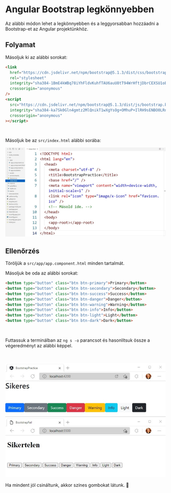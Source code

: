 # Angular Bootstrap legkönnyebben

Az alábbi módon lehet a legkönnyebben és a leggyorsabban hozzáadni a Bootstrap-et az Angular projektünkhöz.

## Folyamat

Másoljuk ki az alábbi sorokat:

```html
<link
  href="https://cdn.jsdelivr.net/npm/bootstrap@5.1.3/dist/css/bootstrap.min.css"
  rel="stylesheet"
  integrity="sha384-1BmE4kWBq78iYhFldvKuhfTAU6auU8tT94WrHftjDbrCEXSU1oBoqyl2QvZ6jIW3"
  crossorigin="anonymous"
/>
<script
  src="https://cdn.jsdelivr.net/npm/bootstrap@5.1.3/dist/js/bootstrap.bundle.min.js"
  integrity="sha384-ka7Sk0Gln4gmtz2MlQnikT1wXgYsOg+OMhuP+IlRH9sENBO0LRn5q+8nbTov4+1p"
  crossorigin="anonymous"
></script>
```

<br>

Másoljuk be az `src/index.html` alábbi sorába:

![Bootstrap](img/bootstrap-angularban.jpg)

## Ellenőrzés

Töröljük a `src/app/app.component.html` minden tartalmát.

Másoljuk be oda az alábbi sorokat:

```html
<button type="button" class="btn btn-primary">Primary</button>
<button type="button" class="btn btn-secondary">Secondary</button>
<button type="button" class="btn btn-success">Success</button>
<button type="button" class="btn btn-danger">Danger</button>
<button type="button" class="btn btn-warning">Warning</button>
<button type="button" class="btn btn-info">Info</button>
<button type="button" class="btn btn-light">Light</button>
<button type="button" class="btn btn-dark">Dark</button>
```

<br>

Futtassuk a terminálban az `ng s -o` parancsot és hasonlítsuk össze a végeredményt az alábbi képpel.

<br>

![Bootstrap](img/bootstrap-sikeres.jpg)

Ha mindent jól csináltunk, akkor színes gombokat látunk. 👏
